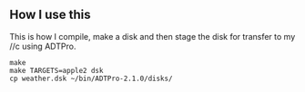 ## How I use this

This is how I compile, make a disk and then stage the disk for transfer to my //c using ADTPro.

```
make
make TARGETS=apple2 dsk
cp weather.dsk ~/bin/ADTPro-2.1.0/disks/
```

